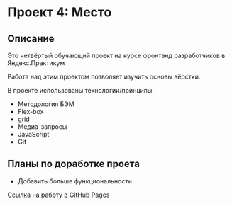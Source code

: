 # Проект 4: Место

## Описание
Это четвёртый обучающий проект на курсе фронтэнд разработчиков в Яндекс.Практикум

Работа над этим проектом позволяет изучить основы вёрстки.

В проекте использованы технологии/принципы:
* Методология БЭМ
* Flex-box
* grid
* Медиа-запросы
* JavaScript
* Git

## Планы по доработке проета
* Добавить больше функциональности 

[Ссылка на работу в GitHub Pages](https://edwardradzh.github.io/mesto/)
